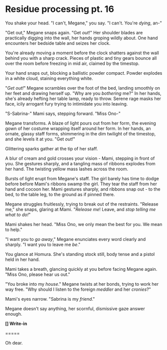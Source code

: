 # Residue processing pt. 16

You shake your head. "I can't, Megane," you say. "I can't. You're *dying*, an-"

"Get out," Megane snaps again. "Get *out*!" Her shoulder blades are practically digging into the wall, her hands groping wildly about. One hand encounters her bedside table and seizes her clock.

You're already moving a moment before the clock shatters against the wall behind you with a sharp crack. Pieces of plastic and tiny gears bounce all over the room before freezing in mid air, claimed by the timestop.

Your hand snaps out, blocking a ballistic powder compact. Powder explodes in a white cloud, staining everything white.

"*Get out!*" Megane scrambles over the foot of the bed, landing smoothly on her feet and drawing herself up. "Why are you *bothering* me?" In her hands, she's already hefting her table lamp, ready to throw. Serene rage masks her face, icily arrogant fury trying to intimidate you into leaving.

"S-Sabrina-" Mami says, stepping forward. "Miss Ono-"

Megane transforms. A blaze of light pours out from her form, the evening gown of her costume wrapping itself around her form. In her hands, an ornate, glassy staff forms, shimmering in the dim twilight of the timestop, and she levels it at you. "Get *out!*"

Glittering sparks gather at the tip of her staff.

A blur of cream and gold crosses your vision - Mami, stepping in front of you. She gestures sharply, and a tangling mass of ribbons explodes from her hand. The twisting yellow mass lashes across the room.

Bursts of light erupt from Megane's staff. The girl barely has time to dodge before before Mami's ribbons swamp the girl. They tear the staff from her hand and cocoon her. Mami gestures sharply, and ribbons snap out - to the bed, to the table leg, to the ground as if pinned there.

Megane struggles fruitlessly, trying to break out of the restraints. "Release me," she snaps, glaring at Mami. "*Release me*! Leave, and *stop telling me what to do!*"

Mami shakes her head. "Miss Ono, we only mean the best for you. We mean to help."

"I want you to *go away*," Megane enunciates every word clearly and sharply. "I want you to leave me *be*."

You glance at Homura. She's standing stock still, body tense and a pistol held in her hand.

Mami takes a breath, glancing quickly at you before facing Megane again. "Miss Ono, please hear us out."

"You broke into my *house*." Megane twists at her bonds, trying to work her way free. "Why should I listen to the foreign *meddler* and her *cronies*?"

Mami's eyes narrow. "Sabrina is my *friend*."

Megane doesn't say anything, her scornful, dismissive gaze answer enough.

**\[] Write-in**

\=====​

Oh dear.
